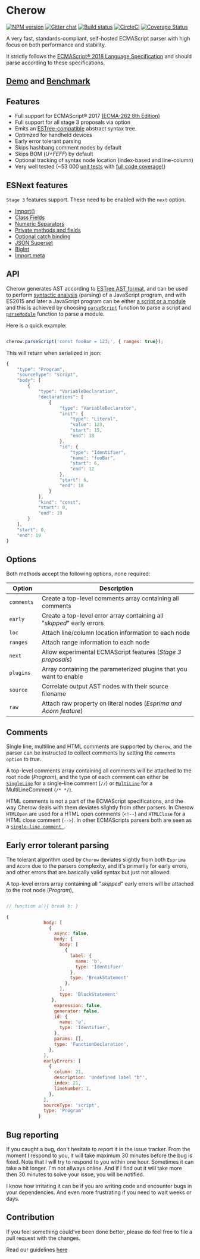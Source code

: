 # Cherow

[![NPM version](https://img.shields.io/npm/v/cherow.svg)](https://www.npmjs.com/package/cherow)
[![Gitter chat](https://badges.gitter.im/gitterHQ/gitter.png)](https://gitter.im/cherow/cherow)
[![Build status](https://ci.appveyor.com/api/projects/status/pkydnkv0deckns5l/branch/master?svg=true)](https://ci.appveyor.com/project/Kflash/cherow/branch/master)
[![CircleCI](https://circleci.com/gh/cherow/cherow.svg?style=svg)](https://circleci.com/gh/cherow/cherow)
[![Coverage Status](https://coveralls.io/repos/github/cherow/cherow/badge.svg?branch=master)](https://coveralls.io/github/cherow/cherow?branch=master)

A very fast, standards-compliant, self-hosted ECMAScript parser with high focus on both performance and stability.

It strictly follows the [ECMAScript® 2018 Language Specification](https://tc39.github.io/ecma262/) and should parse according to these specifications.

## [Demo](https://cherow.github.io/cherow/) and [Benchmark](https://cherow.github.io/cherow/performance/)

## Features

* Full support for ECMAScript® 2017 [(ECMA-262 8th Edition)](http://www.ecma-international.org/publications/standards/Ecma-262.htm)
* Full support for all stage 3 proposals via option
* Emits an [ESTree-compatible](https://github.com/estree/estree) abstract syntax tree.
* Optimzed for handheld devices 
* Early error tolerant parsing
* Skips hashbang comment nodes by default
* Skips BOM (*U+FEFF*) by default
* Optional tracking of syntax node location (index-based and line-column)
* Very well tested (~53 000 [unit tests](https://github.com/cherow/cherow/tree/master/test) with [full code coverage)](https://coveralls.io/github/cherow/cherow))

## ESNext features

`Stage 3` features support. These need to be enabled with the `next` option. 

* [Import()](https://github.com/tc39/proposal-dynamic-import)
* [Class Fields](https://github.com/tc39/proposal-class-fields)
* [Numeric Separators](https://github.com/tc39/proposal-numeric-separator)
* [Private methods and fields](https://github.com/tc39/proposal-private-methods)
* [Optional catch binding](https://github.com/tc39/proposal-optional-catch-binding)
* [JSON Superset](https://github.com/tc39/proposal-json-superset)
* [BigInt](https://github.com/tc39/proposal-bigint)
* [Import.meta](https://github.com/tc39/proposal-import-meta)

## API

Cherow generates AST according to [ESTree AST format](https://github.com/estree/estree), and can be used to perform [syntactic analysis](https://en.wikipedia.org/wiki/Parsing) (parsing) of a JavaScript program, and with ES2015 and later a JavaScript program can be either [a script or a module](http://www.ecma-international.org/ecma-262/8.0/index.html#sec-ecmascript-language-scripts-and-modules) and this is achieved by choosing [`parseScript`](http://www.ecma-international.org/ecma-262/8.0/#sec-parse-script) function to parse a script and [`parseModule`](http://www.ecma-international.org/ecma-262/8.0/#sec-parsemodule) function to parse a module.

Here is a quick example:

```js

cherow.parseScript('const fooBar = 123;', { ranges: true});

```

This will return when serialized in json:

```js
{
    "type": "Program",
    "sourceType": "script",
    "body": [
        {
            "type": "VariableDeclaration",
            "declarations": [
                {
                    "type": "VariableDeclarator",
                    "init": {
                        "type": "Literal",
                        "value": 123,
                        "start": 15,
                        "end": 18
                    },
                    "id": {
                        "type": "Identifier",
                        "name": "fooBar",
                        "start": 6,
                        "end": 12
                    },
                    "start": 6,
                    "end": 18
                }
            ],
            "kind": "const",
            "start": 0,
            "end": 19
        }
    ],
    "start": 0,
    "end": 19
}
```

## Options

Both methods accept the following options, none required:

| Option        | Description |
| ----------- | ------------------------------------------------------------ |
| `comments`        | Create a top-level comments array containing all comments |
| `early`           | Create a top-level error array containing all "*skipped*" early errors |
| `loc      `       | Attach line/column location information to each node |
| `ranges`          | Attach range information to each node |
| `next`            | Allow experimental ECMAScript features (*Stage 3 proposals*) |
| `plugins`         | Array containing the parameterized plugins that you want to enable   |
| `source`          | Correlate output AST nodes with their source filename  |
| `raw`             | Attach raw property on literal nodes (*Esprima and Acorn feature*)     |

## Comments

Single line, multiline and HTML comments are supported by `Cherow`, and the parser can be instructed to collect comments by setting the `comments option` to *true*.

A top-level comments array containing all comments will be attached to the root node (*Program*), and the type of each comment can 
either be [`SingleLine`](https://tc39.github.io/ecma262/#prod-SingleLineComment) for a single-line comment (`//`) or [`MultiLine`](https://tc39.github.io/ecma262/#prod-MultiLineComment) for a MultiLineComment (`/* */`).

HTML comments is not a part of the ECMAScript specifications, and the way Cherow deals with them deviates slightly from other
parsers. In Cherow `HTMLOpen` are used for a HTML open comments (`<!--`) and `HTMLClose` for a HTML close comment (`-->`).
In other  ECMAScripts parsers both are seen as a [`single-line comment `](https://tc39.github.io/ecma262/#prod-SingleLineComment).

## Early error tolerant parsing

The tolerant algorithm used by `Cherow` deviates slightly from both `Esprima` and `Acorn` due to the 
parsers complexity, and it's primarily for early errors, and other errors that are basically valid syntax but just not allowed. 

A top-level errors array containing all "*skipped*" early errors will be attached to the root node (*Program*),

```js

// function a(){ break b; }

{
              body: [
                {
                  async: false,
                  body: {
                    body: [
                      {
                        label: {
                          name: 'b',
                          type: 'Identifier'
                        },
                        type: 'BreakStatement'
                      },
                    ],
                    type: 'BlockStatement'
                 },
                  expression: false,
                  generator: false,
                  id: {
                    name: 'a',
                    type: 'Identifier',
                  },
                  params: [],
                  type: 'FunctionDeclaration',
                },
              ],
              earlyErrors: [
                {
                  column: 21,
                  description: 'Undefined label "b"',
                  index: 21,
                  lineNumber: 1,
                },
              ],
              sourceType: 'script',
              type: 'Program'
            }
```

## Bug reporting

If you caught a bug, don't hesitate to report it in the issue tracker. From the moment I respond to you, it will take maximum 30 minutes before the bug is fixed. 
Note that I will try to respond to you within one hour. Sometimes it can take a bit longer. I'm not allways online. And if I find out it 
will take more then 30 minutes to solve your issue, you will be notified. 

I know how irritating it can be if you are writing code and encounter bugs in your dependencies. And even more frustrating if you need to wait weeks or days.

## Contribution

If you feel something could've been done better, please do feel free to file a pull request with the changes.

Read our guidelines [here](CONTRIBUTING.md)
